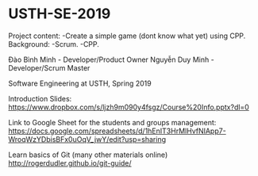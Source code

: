 # USTH-SE-2019

Project content:
-Create a simple game (dont know what yet) using CPP.
Background:
-Scrum.
-CPP.

Đào Bình Minh - Developer/Product Owner
Nguyễn Duy Minh - Developer/Scrum Master


Software Engineering at USTH, Spring 2019

Introduction Slides:
https://www.dropbox.com/s/ljzh9m090y4fsgz/Course%20Info.pptx?dl=0

Link to Google Sheet for the students and groups management:
https://docs.google.com/spreadsheets/d/1hEnIT3HrMlHvfNIApp7-WroqWzYDbisBFx0uOqV_jwY/edit?usp=sharing

Learn basics of Git (many other materials online)
http://rogerdudler.github.io/git-guide/
